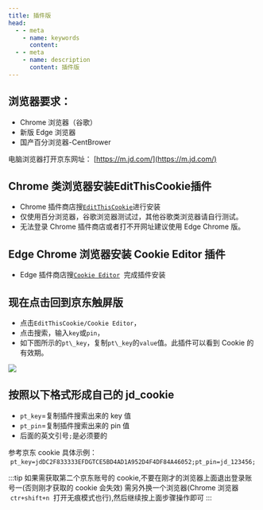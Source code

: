 ```yaml
---
title: 插件版
head:
  - - meta
    - name: keywords
      content:
  - - meta
    - name: description
      content: 插件版
---
```


## 浏览器要求：

- Chrome 浏览器（谷歌）
- 新版 Edge 浏览器
- 国产百分浏览器-CentBrower

电脑浏览器打开京东网址： [https://m.jd.com/](https://m.jd.com/)

## Chrome 类浏览器安装**EditThisCookie**插件

- Chrome 插件商店搜[`EditThisCookie`](https://chrome.google.com/webstore/detail/editthiscookie/fngmhnnpilhplaeedifhccceomclgfbg?utm_source=chrome-ntp-icon)进行安装
- 仅使用百分浏览器，谷歌浏览器测试过，其他谷歌类浏览器请自行测试。
- 无法登录 Chrome 插件商店或者打不开网址建议使用 Edge Chrome 版。

## Edge Chrome 浏览器安装 Cookie Editor 插件

- Edge 插件商店搜[`Cookie Editor`](https://microsoftedge.microsoft.com/addons/detail/cookie-editor/ajfboaconbpkglpfanbmlfgojgndmhmc?hl=zh-CN)  完成插件安装

## 现在点击回到京东触屏版

- 点击`EditThisCookie/Cookie Editor`，
- 点击搜索，输入`key`或`pin`，
- 如下图所示的`pt\_key`，复制`pt\_key`的`value`值。此插件可以看到 Cookie 的有效期。

![](https://m.theovan.cn/img/20230910183701.png)

## 按照以下格式形成自己的 jd_cookie

- `pt_key`=复制插件搜索出来的 key 值
- `pt_pin`=复制插件搜索出来的 pin 值
- 后面的英文引号`;`是必须要的

参考京东 cookie 具体示例：
 `pt_key=jdDC2F833333EFDGTCE5BD4AD1A952D4F4DF84A46052;pt_pin=jd_123456;`

:::tip
如果需获取第二个京东账号的 cookie,不要在刚才的浏览器上面退出登录账号一(否则刚才获取的 cookie 会失效)
需另外换一个浏览器(Chrome 浏览器  `ctr+shift+n`  打开无痕模式也行),然后继续按上面步骤操作即可
:::
